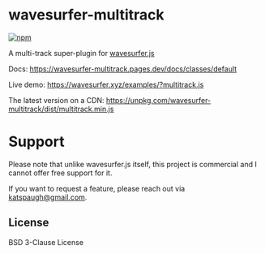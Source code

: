 wavesurfer-multitrack
==============================

[![npm](https://img.shields.io/npm/v/wavesurfer-multitrack)](https://www.npmjs.com/package/wavesurfer-multitrack)

A multi-track super-plugin for [wavesurfer.js](https://github.com/katspaugh/wavesurfer.js)

Docs: https://wavesurfer-multitrack.pages.dev/docs/classes/default

Live demo: https://wavesurfer.xyz/examples/?multitrack.js

The latest version on a CDN: https://unpkg.com/wavesurfer-multitrack/dist/multitrack.min.js

# Support

Please note that unlike wavesurfer.js itself, this project is commercial and I cannot offer free support for it.

If you want to request a feature, please reach out via katspaugh@gmail.com.

## License
BSD 3-Clause License
